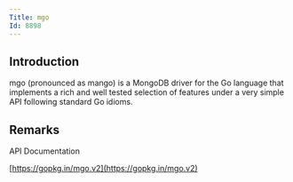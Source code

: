 ```yaml
---
Title: mgo
Id: 8898
---
```

## Introduction

mgo (pronounced as mango) is a MongoDB driver for the Go language that implements a rich and well tested selection of features under a very simple API following standard Go idioms.

## Remarks
API Documentation

[https://gopkg.in/mgo.v2](https://gopkg.in/mgo.v2)
